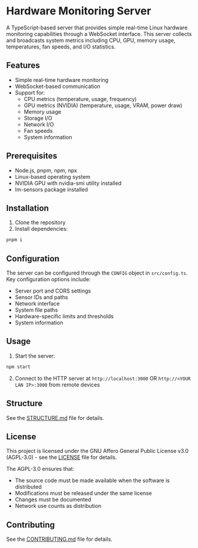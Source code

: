 # Hardware Monitoring Server

A TypeScript-based server that provides simple real-time Linux hardware monitoring capabilities through a WebSocket interface. This server collects and broadcasts system metrics including CPU, GPU, memory usage, temperatures, fan speeds, and I/O statistics.

## Features

- Simple real-time hardware monitoring
- WebSocket-based communication
- Support for:
  - CPU metrics (temperature, usage, frequency)
  - GPU metrics (NVIDIA) (temperature, usage, VRAM, power draw)
  - Memory usage
  - Storage I/O
  - Network I/O
  - Fan speeds
  - System information

## Prerequisites

- Node.js, pnpm, npm, npx
- Linux-based operating system
- NVIDIA GPU with nvidia-smi utility installed
- lm-sensors package installed

## Installation

1. Clone the repository
2. Install dependencies:
```bash
pnpm i
```

## Configuration

The server can be configured through the `CONFIG` object in `src/config.ts`. Key configuration options include:

- Server port and CORS settings
- Sensor IDs and paths
- Network interface
- System file paths
- Hardware-specific limits and thresholds
- System information

## Usage

1. Start the server:
```bash
npm start
```

2. Connect to the HTTP server at `http://localhost:3000` OR `http://<YOUR LAN IP>:3000` from remote devices

## Structure
See the [STRUCTURE.md](STRUCTURE.md) file for details.

## License

This project is licensed under the GNU Affero General Public License v3.0 (AGPL-3.0) - see the [LICENSE](LICENSE) file for details.

The AGPL-3.0 ensures that:
- The source code must be made available when the software is distributed
- Modifications must be released under the same license
- Changes must be documented
- Network use counts as distribution

## Contributing
See the [CONTRIBUTING.md](CONTRIBUTING.md) file for details.
